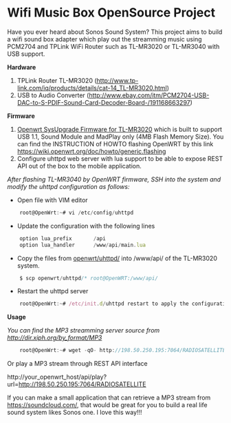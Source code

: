 # Wifi Music Box OpenSource Project
Have you ever heard about Sonos Sound System? This project aims to build a wifi sound box adapter which play out the streamming music using PCM2704 and TPLink WiFi Router such as TL-MR3020 or TL-MR3040 with USB support.

**Hardware**

1. TPLink Router TL-MR3020 (http://www.tp-link.com/iq/products/details/cat-14_TL-MR3020.html)
2. USB to Audio Converter (http://www.ebay.com/itm/PCM2704-USB-DAC-to-S-PDIF-Sound-Card-Decoder-Board-/191168663297)

**Firmware**

1. [Openwrt SysUpgrade Firmware for TL-MR3020](https://github.com/cuongquay/project-wifi-music-box/blob/master/openwrt/firmware/openwrt-ar71xx-generic-tl-mr3020-v1-squashfs-sysupgrade.bin) which is built to support USB 1.1, Sound Module and MadPlay only (4MB Flash Memory Size). You can find the INSTRUCTION of HOWTO flashing OpenWRT by this link https://wiki.openwrt.org/doc/howto/generic.flashing
2. Configure uhttpd web server with lua support to be able to expose REST API out of the box to the mobile application.

*After flashing TL-MR3040 by OpenWRT firmware, SSH into the system and modify the uhttpd configuration as follows:*

- Open file with VIM editor
 
```javascript
	root@OpenWrt:~# vi /etc/config/uhttpd
```

- Update the configuration with the following lines
 
```javascript
	option lua_prefix       /api
	option lua_handler      /www/api/main.lua
```    

- Copy the files from [openwrt/uhttpd/](https://github.com/cuongquay/project-wifi-music-box/tree/master/openwrt/uhttpd) into /www/api/ of the TL-MR3020 system.

```javascript
	$ scp openwrt/uhttpd/* root@OpenWRT:/www/api/
```

- Restart the uhttpd server 

```javascript
	root@OpenWrt:~# /etc/init.d/uhttpd restart to apply the configuration
```

**Usage**

*You can find the MP3 streamming server source from http://dir.xiph.org/by_format/MP3*

```javascript
	root@OpenWrt:~# wget -qO- http://198.50.250.195:7064/RADIOSATELLITE | madplay - -v --tty-control
```
 
Or play a MP3 stream through REST API interface

http://your_openwrt_host/api/play?url=http://198.50.250.195:7064/RADIOSATELLITE

If you can make a small application that can retrieve a MP3 stream from https://soundcloud.com/, that would be great for you to build a real life sound system likes Sonos one. I love this way!!!

 
